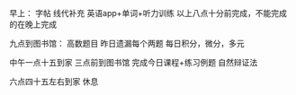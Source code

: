 早上：
字帖
线代补充
英语app+单词+听力训练
以上八点十分前完成，不能完成的在晚上完成

九点到图书馆：
高数题目
昨日遗漏每个两题
每日积分，微分，多元

中午一点十五到家
三点前到图书馆
完成今日课程+练习例题
自然辩证法

六点四十五左右到家
休息